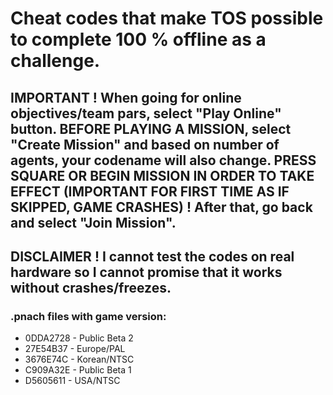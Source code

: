 # Cheat codes that make TOS possible to complete 100 % offline as a challenge.

## IMPORTANT ! When going for online objectives/team pars, select "Play Online" button. BEFORE PLAYING A MISSION, select "Create Mission" and based on number of agents, your codename will also change. PRESS SQUARE OR BEGIN MISSION IN ORDER TO TAKE EFFECT (IMPORTANT FOR FIRST TIME AS IF SKIPPED, GAME CRASHES) ! After that, go back and select "Join Mission".

## DISCLAIMER ! I cannot test the codes on real hardware so I cannot promise that it works without crashes/freezes.

### .pnach files with game version:
- 0DDA2728 - Public Beta 2
- 27E54B37 - Europe/PAL
- 3676E74C - Korean/NTSC
- C909A32E - Public Beta 1
- D5605611 - USA/NTSC
